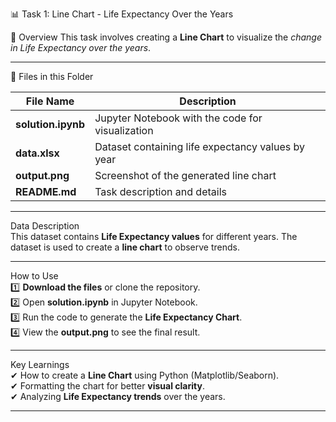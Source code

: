 📊 Task 1: Line Chart - Life Expectancy Over the Years

 📌 Overview
This task involves creating a **Line Chart** to visualize the *change in Life Expectancy over the years*.

---
 📂 Files in this Folder

| File Name       | Description                                      |
|----------------|--------------------------------------------------|
| **solution.ipynb**  | Jupyter Notebook with the code for visualization |
| **data.xlsx**       | Dataset containing life expectancy values by year |
| **output.png**      | Screenshot of the generated line chart       |
| **README.md**       | Task description and details                 |

---

 Data Description  
This dataset contains **Life Expectancy values** for different years. The dataset is used to create a **line chart** to observe trends.  

---
 How to Use  
1️⃣ **Download the files** or clone the repository.  
2️⃣ Open **solution.ipynb** in Jupyter Notebook.  
3️⃣ Run the code to generate the **Life Expectancy Chart**.  
4️⃣ View the **output.png** to see the final result.  

---

  Key Learnings  
✔ How to create a **Line Chart** using Python (Matplotlib/Seaborn).  
✔ Formatting the chart for better **visual clarity**.  
✔ Analyzing **Life Expectancy trends** over the years.  

---



